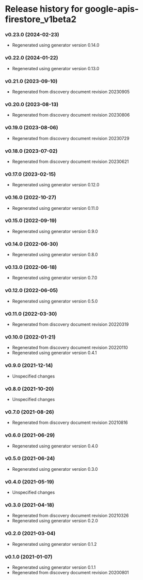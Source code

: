 # Release history for google-apis-firestore_v1beta2

### v0.23.0 (2024-02-23)

* Regenerated using generator version 0.14.0

### v0.22.0 (2024-01-22)

* Regenerated using generator version 0.13.0

### v0.21.0 (2023-09-10)

* Regenerated from discovery document revision 20230905

### v0.20.0 (2023-08-13)

* Regenerated from discovery document revision 20230806

### v0.19.0 (2023-08-06)

* Regenerated from discovery document revision 20230729

### v0.18.0 (2023-07-02)

* Regenerated from discovery document revision 20230621

### v0.17.0 (2023-02-15)

* Regenerated using generator version 0.12.0

### v0.16.0 (2022-10-27)

* Regenerated using generator version 0.11.0

### v0.15.0 (2022-09-19)

* Regenerated using generator version 0.9.0

### v0.14.0 (2022-06-30)

* Regenerated using generator version 0.8.0

### v0.13.0 (2022-06-18)

* Regenerated using generator version 0.7.0

### v0.12.0 (2022-06-05)

* Regenerated using generator version 0.5.0

### v0.11.0 (2022-03-30)

* Regenerated from discovery document revision 20220319

### v0.10.0 (2022-01-21)

* Regenerated from discovery document revision 20220110
* Regenerated using generator version 0.4.1

### v0.9.0 (2021-12-14)

* Unspecified changes

### v0.8.0 (2021-10-20)

* Unspecified changes

### v0.7.0 (2021-08-26)

* Regenerated from discovery document revision 20210816

### v0.6.0 (2021-06-29)

* Regenerated using generator version 0.4.0

### v0.5.0 (2021-06-24)

* Regenerated using generator version 0.3.0

### v0.4.0 (2021-05-19)

* Unspecified changes

### v0.3.0 (2021-04-18)

* Regenerated from discovery document revision 20210326
* Regenerated using generator version 0.2.0

### v0.2.0 (2021-03-04)

* Regenerated using generator version 0.1.2

### v0.1.0 (2021-01-07)

* Regenerated using generator version 0.1.1
* Regenerated from discovery document revision 20200801

